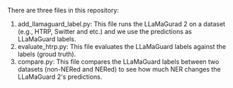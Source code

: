 There are three files in this repository:
1) add_llamaguard_label.py: This file runs the LLaMaGurad 2 on a dataset (e.g., HTRP, Switter and etc.) and we use the predictions as LLaMaGuard labels.
2) evaluate_htrp.py: This file evaluates the LLaMaGuard labels against the labels (groud truth).
3) compare.py: This file compares the LLaMaGuard labels between two datasets (non-NERed and NERed) to see how much NER changes the LLaMaGuard 2's predictions.
